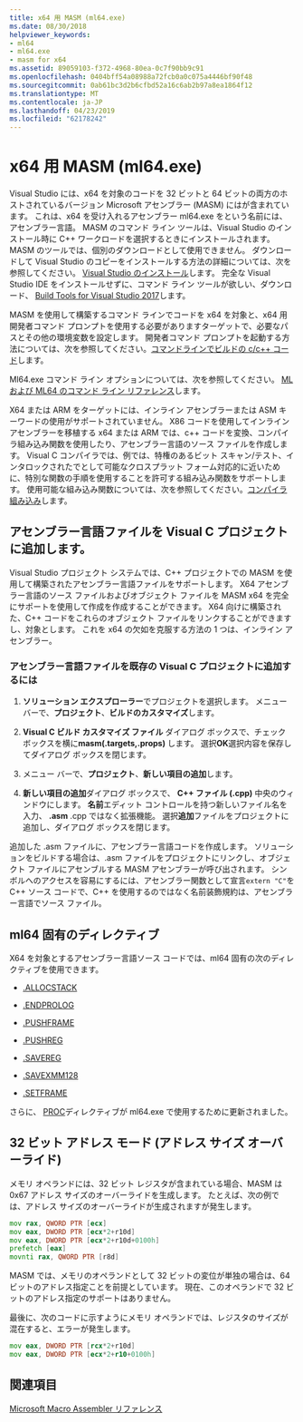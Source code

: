 ```yaml
---
title: x64 用 MASM (ml64.exe)
ms.date: 08/30/2018
helpviewer_keywords:
- ml64
- ml64.exe
- masm for x64
ms.assetid: 89059103-f372-4968-80ea-0c7f90bb9c91
ms.openlocfilehash: 0404bff54a08988a72fcb0a0c075a4446bf90f48
ms.sourcegitcommit: 0ab61bc3d2b6cfbd52a16c6ab2b97a8ea1864f12
ms.translationtype: MT
ms.contentlocale: ja-JP
ms.lasthandoff: 04/23/2019
ms.locfileid: "62178242"
---
```

# <a name="masm-for-x64-ml64exe"></a>x64 用 MASM (ml64.exe)

Visual Studio には、x64 を対象のコードを 32 ビットと 64 ビットの両方のホストされているバージョン Microsoft アセンブラー (MASM) にはが含まれています。 これは、x64 を受け入れるアセンブラー ml64.exe をという名前には、アセンブラー言語。 MASM のコマンド ライン ツールは、Visual Studio のインストール時に C++ ワークロードを選択するときにインストールされます。 MASM のツールでは、個別のダウンロードとして使用できません。 ダウンロードして Visual Studio のコピーをインストールする方法の詳細については、次を参照してください。 [Visual Studio のインストール](/visualstudio/install/install-visual-studio)します。 完全な Visual Studio IDE をインストールせずに、コマンド ライン ツールが欲しい、ダウンロード、 [Build Tools for Visual Studio 2017](https://go.microsoft.com/fwlink/p/?linkid=875721)します。

MASM を使用して構築するコマンド ラインでコードを x64 を対象と、x64 用開発者コマンド プロンプトを使用する必要がありますターゲットで、必要なパスとその他の環境変数を設定します。 開発者コマンド プロンプトを起動する方法については、次を参照してください。[コマンドラインでビルドの c/c++ コード](../../build/building-on-the-command-line.md)します。

Ml64.exe コマンド ライン オプションについては、次を参照してください。 [ML および ML64 のコマンド ライン リファレンス](../../assembler/masm/ml-and-ml64-command-line-reference.md)します。

X64 または ARM をターゲットには、インライン アセンブラーまたは ASM キーワードの使用がサポートされていません。 X86 コードを使用してインライン アセンブラーを移植する x64 または ARM では、c++ コードを変換、コンパイラ組み込み関数を使用したり、アセンブラー言語のソース ファイルを作成します。 Visual C コンパイラでは、例では、特権のあるビット スキャン/テスト、インタロックされたでとして可能なクロスプラット フォーム対応的に近いために、特別な関数の手順を使用することを許可する組み込み関数をサポートします。 使用可能な組み込み関数については、次を参照してください。[コンパイラ組み込み](../../intrinsics/compiler-intrinsics.md)します。

## <a name="add-an-assembler-language-file-to-a-visual-c-project"></a>アセンブラー言語ファイルを Visual C プロジェクトに追加します。

Visual Studio プロジェクト システムでは、C++ プロジェクトでの MASM を使用して構築されたアセンブラー言語ファイルをサポートします。 X64 アセンブラー言語のソース ファイルおよびオブジェクト ファイルを MASM x64 を完全にサポートを使用して作成を作成することができます。 X64 向けに構築された、C++ コードをこれらのオブジェクト ファイルをリンクすることができますし、対象とします。 これを x64 の欠如を克服する方法の 1 つは、インライン アセンブラー。

### <a name="to-add-an-assembler-language-file-to-an-existing-visual-c-project"></a>アセンブラー言語ファイルを既存の Visual C プロジェクトに追加するには

1. **ソリューション エクスプローラー**でプロジェクトを選択します。 メニュー バーで、**プロジェクト**、**ビルドのカスタマイズ**します。

1. **Visual C ビルド カスタマイズ ファイル** ダイアログ ボックスで、チェック ボックスを横に**masm(.targets,.props)** します。 選択**OK**選択内容を保存してダイアログ ボックスを閉じます。

1. メニュー バーで、**プロジェクト**、**新しい項目の追加**します。

1. **新しい項目の追加**ダイアログ ボックスで、 **C++ ファイル (.cpp)** 中央のウィンドウにします。 **名前**エディット コントロールを持つ新しいファイル名を入力、 **.asm** .cpp ではなく拡張機能。 選択**追加**ファイルをプロジェクトに追加し、ダイアログ ボックスを閉じます。

追加した .asm ファイルに、アセンブラー言語コードを作成します。 ソリューションをビルドする場合は、.asm ファイルをプロジェクトにリンクし、オブジェクト ファイルにアセンブルする MASM アセンブラーが呼び出されます。 シンボルへのアクセスを容易にするには、アセンブラー関数として宣言`extern "C"`を C++ ソース コードで、C++ を使用するのではなく名前装飾規約は、アセンブラー言語でソース ファイル。

## <a name="ml64-specific-directives"></a>ml64 固有のディレクティブ

X64 を対象とするアセンブラー言語ソース コードでは、ml64 固有の次のディレクティブを使用できます。

- [.ALLOCSTACK](../../assembler/masm/dot-allocstack.md)

- [.ENDPROLOG](../../assembler/masm/dot-endprolog.md)

- [.PUSHFRAME](../../assembler/masm/dot-pushframe.md)

- [.PUSHREG](../../assembler/masm/dot-pushreg.md)

- [.SAVEREG](../../assembler/masm/dot-savereg.md)

- [.SAVEXMM128](../../assembler/masm/dot-savexmm128.md)

- [.SETFRAME](../../assembler/masm/dot-setframe.md)

さらに、 [PROC](../../assembler/masm/proc.md)ディレクティブが ml64.exe で使用するために更新されました。

## <a name="32-bit-address-mode-address-size-override"></a>32 ビット アドレス モード (アドレス サイズ オーバーライド)

メモリ オペランドには、32 ビット レジスタが含まれている場合、MASM は 0x67 アドレス サイズのオーバーライドを生成します。 たとえば、次の例では、アドレス サイズのオーバーライドが生成されますが発生します。

```asm
mov rax, QWORD PTR [ecx]
mov eax, DWORD PTR [ecx*2+r10d]
mov eax, DWORD PTR [ecx*2+r10d+0100h]
prefetch [eax]
movnti rax, QWORD PTR [r8d]
```

MASM では、メモリのオペランドとして 32 ビットの変位が単独の場合は、64 ビットのアドレス指定ことを前提としています。 現在、このオペランドで 32 ビットのアドレス指定のサポートはありません。

最後に、次のコードに示すようにメモリ オペランドでは、レジスタのサイズが混在すると、エラーが発生します。

```asm
mov eax, DWORD PTR [rcx*2+r10d]
mov eax, DWORD PTR [ecx*2+r10+0100h]
```

## <a name="see-also"></a>関連項目

[Microsoft Macro Assembler リファレンス](../../assembler/masm/microsoft-macro-assembler-reference.md)<br/>